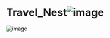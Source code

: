 # Travel_Nest![image](https://github.com/ruby222001/Travel_Nest/assets/113155583/d5ec7400-b72a-4be7-85d3-b8ddad0395c4)
![image](https://github.com/ruby222001/Travel_Nest/assets/113155583/66860101-e3ba-4643-b9de-d6667855b668)

